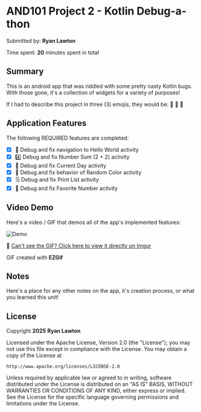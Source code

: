 # AND101 Project 2 - Kotlin Debug-a-thon

Submitted by: **Ryan Lawton**

Time spent: **20** minutes spent in total

## Summary

This is an android app that was riddled with some pretty nasty Kotlin bugs. With those gone, it's a collection of widgets for a variety of purposes!

If I had to describe this project in three (3) emojis, they would be: 🐛 🐞 🚫

## Application Features

<!-- (This is a comment) Please be sure to change the [ ] to [x] for any features you completed.  If a feature is not checked [x], you might miss the points for that item! -->

The following REQUIRED features are completed:

- [x] 👋 Debug and fix navigation to Hello World activity
- [x] 4️⃣ Debug and fix Number Sum (2 + 2) activity
- [x] 📅 Debug and fix Current Day activity
- [x] 🌈 Debug and fix behavior of Random Color activity
- [x] 🗒️ Debug and fix Print List activity
- [x] 💯 Debug and fix Favorite Number activity

## Video Demo

Here's a video / GIF that demos all of the app's implemented features:

![Demo](https://i.imgur.com/LOdGY0k.gif)

🔗 [Can't see the GIF? Click here to view it directly on Imgur](https://i.imgur.com/LOdGY0k.gif)

GIF created with **EZGif**

## Notes

Here's a place for any other notes on the app, it's creation process, or what you learned this unit!

## License

Copyright **2025** **Ryan Lawton**

Licensed under the Apache License, Version 2.0 (the "License");
you may not use this file except in compliance with the License.
You may obtain a copy of the License at

    http://www.apache.org/licenses/LICENSE-2.0

Unless required by applicable law or agreed to in writing, software
distributed under the License is distributed on an "AS IS" BASIS,
WITHOUT WARRANTIES OR CONDITIONS OF ANY KIND, either express or implied.
See the License for the specific language governing permissions and
limitations under the License.
